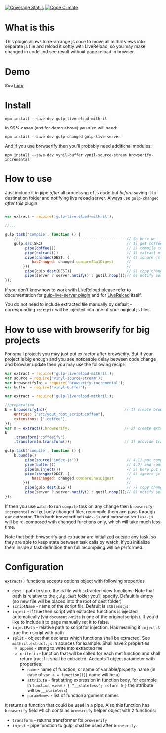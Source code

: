 [![Coverage Status](https://coveralls.io/repos/AlexeyGrishin/gulp-livereload-mithril/badge.svg?branch=master)](https://coveralls.io/r/AlexeyGrishin/gulp-livereload-mithril?branch=master)
[![Code Climate](https://codeclimate.com/github/AlexeyGrishin/gulp-livereload-mithril/badges/gpa.svg)](https://codeclimate.com/github/AlexeyGrishin/gulp-livereload-mithril)

# What is this

This plugin allows to re-arrange js code to move all mithril views into separate js file and reload it softly with
LiveReload, so you may make changed in code and see result without page reload in browser.

# Demo

See [here](https://github.com/AlexeyGrishin/live-reload-mithril-demo)

# Install

```
npm install --save-dev gulp-livereload-mithril
```

In 99% cases (and for demo above) you also will need:

```
npm install --save-dev gulp-changed gulp-live-server
```

And if you use browserify then you'll probably need additional modules:
```
npm install --save-dev vynil-buffer vynil-source-stream browserify-incremental
```

# How to use

Just include it in pipe *after* all processing of js code but *before* saving it to destination folder and notifying live reload server.
Always use `gulp-changed` *after* this plugin.

```javascript

var extract = require('gulp-livereload-mithril');

//...

gulp.task('compile', function () {
    //-------------------------------------------------// So here we
    gulp.src(SRC)                                      // 1) get coffeescripts
        .pipe(coffee())                                // 2) compile to javascript
        .pipe(extract())                               // 3) extract mithril views into separate file named `st8less.js`
        .pipe(changed(DEST, {                          // 4) ignore js files which contents not changed
            hasChanged: changed.compareSha1Digest      //
        }))                                            //
        .pipe(gulp.dest(DEST))                         // 5) copy changed to public
        .pipe(server ? server.notify() : gutil.noop());// 6) notify server about changed files only.
});
```

If you don't know how to work with LiveReload please refer to documentation for [gulp-live-server plugin](https://github.com/gimm/gulp-live-server) and for [LiveReload](http://livereload.com/) itself.

You do not need to include extracted file manually by default - corresponding `<script>` will be injected into one of your original js files.

# How to use with browserify for big projects

For small projects you may just put extractor after browserify. But if your project is big enough and you see noticeable delay between code change and browser update then you may use the following recipe:

```javascript
var extract = require('gulp-livereload-mithril');
var source = require('vinyl-source-stream');
var browserifyInc = require('browserify-incremental');
var buffer = require('vinyl-buffer');

var extract = require('gulp-livereload-mithril');

//preparation
b = browserifyInc({                                   // 1) create browserifier outside any task
    entries: ["src/yout_root_script.coffee"],
    extensions: ['.coffee'],
});
var m = extract().browserify;                         // 2) create extractor outside any task, get `browserify` property
b
    .transform('coffeeify')
    .transform(m.transform());                        // 3) provide transform function (will be applied to any changed file)

gulp.task('compile', function () {
    b.bundle()
        .pipe(source('index.js'))                      // 4.1) put composed by browserify source to pipe with name 'index.js'
        .pipe(buffer())                                // 4.2) and convert it to buffer
        .pipe(m.inject())                              // 5) here put extracted functions' file into pipe
        .pipe(changed(DEST, {                          // 6) ignore js files which contents not changed
            hasChanged: changed.compareSha1Digest      //
        }))                                            //
        .pipe(gulp.dest(DEST))                         // 7) copy changed to public
        .pipe(server ? server.notify() : gutil.noop());// 8) notify server about changed files only.
});

```

If then you use `watch` to run `compile` task on any change then `browserify-incremental` will get only changed files, recompile them and pass through our extractor. Then both browserified `index.js` and extracted `st8less.js` will be re-composed with changed functions only, which will take much less time.

Note that both browserify and extractor are initialized outside any task, so they are able to keep state between task calls by watch. If you initialize them inside a task definition then full recompiling will be performed.

# Configuration

`extract()` functions accepts options object with following properties

* `dest` - path to store the js file with extracted view functions. Note that path is relative to the `gulp.dest` folder you'll specify. Default is empty (so new file will be placed into the root of dest folder)
* `scriptName` - name of the script file. Default is `st8less.js`
* `inject` - if true then script with extracted functions is injected automatically (via `document.write` in one of the original scripts). If you'd like to include it to page manually set it to false.
* `injectPath` - relative path to script for injection. Has meaning if `inject` is true then script with path
* `split` - object that declares which functions shall be extracted. See `mithril.extract.js` in sources for example. Shall have 2 properties:
  * `append` - string to write into extracted file
  * `criteria` - function that will be called for each met function and shall return true if it shall be extracted. Accepts 1 object parameter with properties:
    * `name` - name of function, or name of variable/property name (in case of `var a = function(){}` name will be `a`)
    * `attribute` - first string expression in function body, for example in `function view() { "__stateless"; return 5;}` the attribute will be `__stateless`)
    * `paramNames` - list of function argument names

It returns a function that could be used in a pipe. Also this function has `browserify` field which contains `browserify` helper object with 2 functions:
* `transform` - returns transformer for `browserify`
* `inject` - pipe function to gulp, shall be used after `browserify`.